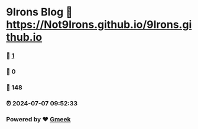 # 9Irons Blog :link: https://Not9Irons.github.io/9Irons.github.io 
### :page_facing_up: [1](https://Not9Irons.github.io/9Irons.github.io/tag.html) 
### :speech_balloon: 0 
### :hibiscus: 148 
### :alarm_clock: 2024-07-07 09:52:33 
### Powered by :heart: [Gmeek](https://github.com/Meekdai/Gmeek)
